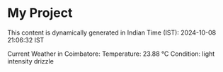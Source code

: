 # My Project

This content is dynamically generated in Indian Time (IST): 2024-10-08 21:06:32 IST


Current Weather in Coimbatore:
Temperature: 23.88 °C
Condition: light intensity drizzle

